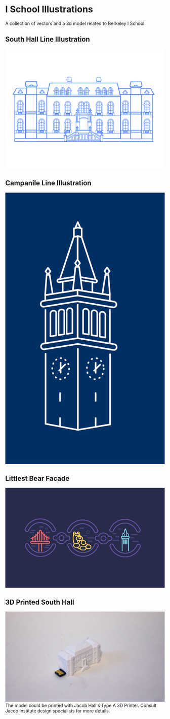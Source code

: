 # I School Illustrations

A collection of vectors and a 3d model related to Berkeley I School. 

## South Hall Line Illustration
![Line Illustration of South Hall](southhall/southhall.png)

## Campanile Line Illustration
![Line Illustration of Campanile](campanile/campanile-berkeley-blue.png)

## Littlest Bear Facade
![Illustration of Littlest Bear](littlest-bear-facade/littlest-bear-facade.png)

## 3D Printed South Hall
![3D Printed Model of South Hall](southhall-3d-print/southhall-3d-print-preview.jpg)
The model could be printed with Jacob Hall's Type A 3D Printer. Consult Jacob Institute design specialists for more details.

